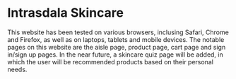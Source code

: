 # Intrasdala Skincare
This website has been tested on various browsers, inclusing Safari, Chrome and Firefox, as well as on laptops, tablets and mobile devices. The notable pages on this website are the aisle page, product page, cart page and sign in/sign up pages. In the near future, a skincare quiz page will be added, in which the user will be recommended products based on their personal needs. 
